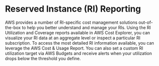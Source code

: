 # Reserved Instance (RI) Reporting
AWS provides a number of RI-specific cost management solutions out-of-the-box to help you better
understand and manage your RIs. Using the RI Utilization and Coverage reports available in AWS Cost
Explorer, you can visualize your RI data at an aggregate level or inspect a particular RI subscription. To
access the most detailed RI information available, you can leverage the AWS Cost & Usage Report. You
can also set a custom RI utilization target via AWS Budgets and receive alerts when your utilization drops
below the threshold you define.